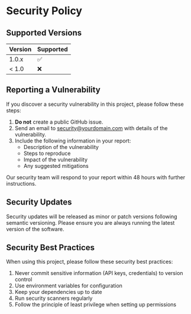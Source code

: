 # Security Policy

## Supported Versions

| Version | Supported          |
| ------- | ------------------ |
| 1.0.x   | :white_check_mark: |
| < 1.0   | :x:                |

## Reporting a Vulnerability

If you discover a security vulnerability in this project, please follow these steps:

1. **Do not** create a public GitHub issue.
2. Send an email to [security@yourdomain.com](mailto:security@yourdomain.com) with details of the vulnerability.
3. Include the following information in your report:
   - Description of the vulnerability
   - Steps to reproduce
   - Impact of the vulnerability
   - Any suggested mitigations

Our security team will respond to your report within 48 hours with further instructions.

## Security Updates

Security updates will be released as minor or patch versions following semantic versioning. Please ensure you are always running the latest version of the software.

## Security Best Practices

When using this project, please follow these security best practices:

1. Never commit sensitive information (API keys, credentials) to version control
2. Use environment variables for configuration
3. Keep your dependencies up to date
4. Run security scanners regularly
5. Follow the principle of least privilege when setting up permissions
